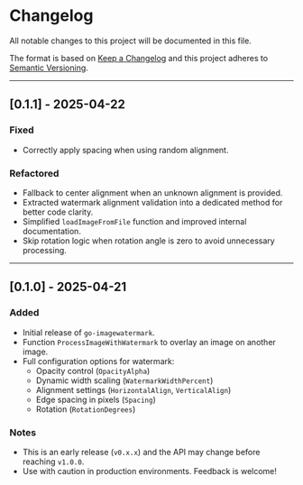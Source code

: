 # Changelog

All notable changes to this project will be documented in this file.

The format is based on [Keep a Changelog](https://keepachangelog.com/en/1.0.0/)
and this project adheres to [Semantic Versioning](https://semver.org/spec/v2.0.0.html).

---

## [0.1.1] - 2025-04-22

### Fixed
- Correctly apply spacing when using random alignment.

### Refactored
- Fallback to center alignment when an unknown alignment is provided.
- Extracted watermark alignment validation into a dedicated method for better code clarity.
- Simplified `loadImageFromFile` function and improved internal documentation.
- Skip rotation logic when rotation angle is zero to avoid unnecessary processing.

---

## [0.1.0] - 2025-04-21

### Added
- Initial release of `go-imagewatermark`.
- Function `ProcessImageWithWatermark` to overlay an image on another image.
- Full configuration options for watermark:
  - Opacity control (`OpacityAlpha`)
  - Dynamic width scaling (`WatermarkWidthPercent`)
  - Alignment settings (`HorizontalAlign`, `VerticalAlign`)
  - Edge spacing in pixels (`Spacing`)
  - Rotation (`RotationDegrees`)

### Notes
- This is an early release (`v0.x.x`) and the API may change before reaching `v1.0.0`.
- Use with caution in production environments. Feedback is welcome!
